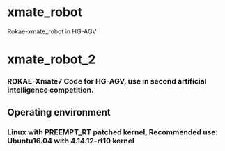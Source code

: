 # xmate_robot
Rokae-xmate_robot in HG-AGV

# xmate_robot_2
### ROKAE-Xmate7 Code for HG-AGV, use in second artificial intelligence competition.

## Operating environment
### Linux with PREEMPT_RT patched kernel, Recommended use: Ubuntu16.04 with 4.14.12-rt10 kernel
